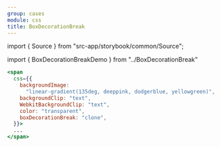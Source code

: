 ```yaml
---
group: cases
module: css
title: BoxDecorationBreak
---
```


import { Source } from "src-app/storybook/common/Source";

import { BoxDecorationBreakDemo } from "../BoxDecorationBreak"

<BoxDecorationBreakDemo />

```jsx {8}
<span
  css={{
    backgroundImage:
      "linear-gradient(135deg, deeppink, dodgerblue, yellowgreen)",
    backgroundClip: "text",
    WebkitBackgroundClip: "text",
    color: "transparent",
    boxDecorationBreak: "clone",
  }}>
  ...
</span>
```

<Source path="cases/css/BoxDecorationBreak.tsx" />

